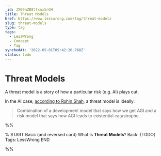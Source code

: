 ```yaml
---
_id: JX69nZB8tfxnx5nGH
title: Threat Models
href: https://www.lesswrong.com/tag/threat-models
slug: threat-models
type: tag
tags:
  - LessWrong
  - Concept
  - Tag
synchedAt: '2022-09-01T09:42:20.768Z'
status: todo
---
```


# Threat Models

A threat model is a story of how a particular risk (e.g. AI) plays out.

In the AI case, [according to Rohin Shah](https://ssconlinemeetup.substack.com/p/video-from-rohins-talk), a threat model is ideally:

> Combination of a development model that says how we get AGI and a risk model that says how AGI leads to existential catastrophe.


%%

% START
Basic (and reversed card)
What is **Threat Models**?
Back: {TODO}
Tags: LessWrong
END
<!--ID: 1663156963205-->


%%
	
